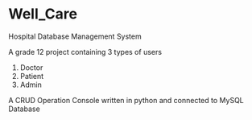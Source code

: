 # Well_Care
Hospital Database Management System

A grade 12 project containing 3 types of users

1. Doctor
2. Patient
3. Admin

A CRUD Operation Console written in python and connected to MySQL Database
